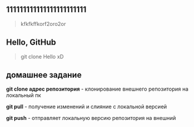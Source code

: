 ## 111111111111111111111111

> kfkfkffkorf2oro2or
## Hello, GitHub

> git clone
Hello xD

## домашнее задание
**git clone адрес репозитория** - клонирование внешнего репозитория  на локальный пк 

**git pull** - получение изменений и слияние  с локальной версией 

**git push** - отправляет локальную версию репозитория на внешний 

